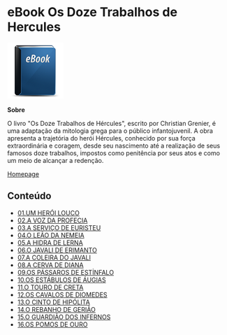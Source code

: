 # eBook Os Doze Trabalhos de Hercules

![ebook image](assets/ebook.png)

**Sobre**

O livro "Os Doze Trabalhos de Hércules", escrito por Christian Grenier, é uma adaptação da mitologia grega para o público infantojuvenil. A obra apresenta a trajetória do herói Hércules, conhecido por sua força extraordinária e coragem, desde seu nascimento até a realização de seus famosos doze trabalhos, impostos como penitência por seus atos e como um meio de alcançar a redenção.

[Homepage](https://www.amazon.com.br/Doze-Trabalhos-H%C3%A9rcules-Luiz-Galdino/dp/853224503X/ref=asc_df_853224503X?mcid=1c25b02c8a7c3b65bf1ba3a6efae6e6f&tag=googleshopp00-20&linkCode=df0&hvadid=709856848245&hvpos=&hvnetw=g&hvrand=566113891811593400&hvpone=&hvptwo=&hvqmt=&hvdev=c&hvdvcmdl=&hvlocint=&hvlocphy=9100208&hvtargid=pla-826942748772&psc=1&language=pt_BR&gad_source=1)

## Conteúdo

- [01.UM HERÓI LOUCO](contents/01.um-heroi-louco.md)  
- [02.A VOZ DA PROFECIA](contents/02.a-voz-da-profecia.md)  
- [03.A SERVIÇO DE EURISTEU](contents/03.a-servico-de-euristeu.md)  
- [04.O LEÃO DA NΕΜΕΙΑ](contents/04.o-leao-da-nemeia.md)  
- [05.A HIDRA DE LERNA](contents/05.a-hidra-de-lerna.md)  
- [06.O JAVALI DE ERIMANTO](contents/06.o-javali-de-erimanto.md)  
- [07.A COLEIRA DO JAVALI](contents/07.a-coleira-do-javali.md)  
- [08.A CERVA DE DIANA](contents/08.a-cerva-de-diana.md)  
- [09.OS PÁSSAROS DE ESTİNFALO](contents/09.os-passaros-de-estinfalo.md)  
- [10.OS ESTÁBULOS DE ÁUGIAS](contents/10.os-estabulos-de-augias.md)  
- [11.O TOURO DE CRETA](contents/11.o-touro-de-creta.md)  
- [12.OS CAVALOS DE DIOMEDES](contents/12.os-cavalos-de-diomedes.md)  
- [13.O CINTO DE HIPÓLITA](contents/13.o-cinto-de-hipolita.md)  
- [14.O REBANHO DE GERIÃO](contents/14.o-rebanho-de-geriao.md)  
- [15.O GUARDIÃO DOS INFERNOS](contents/15.o-guardiao-dos-infernos.md)  
- [16.OS POMOS DE OURO](contents/16.os-pomos-de-ouro.md)



